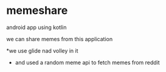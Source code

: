 # memeshare
 android app using kotlin

we can share memes from this application 

*we use glide nad volley in it
* and used a random meme api to fetch memes from reddit

